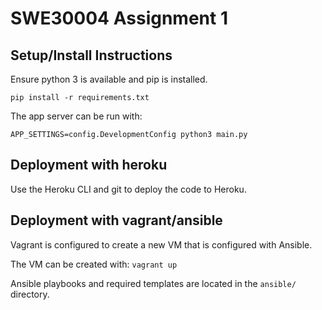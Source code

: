 # SWE30004 Assignment 1

## Setup/Install Instructions
Ensure python 3 is available and pip is installed.

`pip install -r requirements.txt`

The app server can be run with:

`APP_SETTINGS=config.DevelopmentConfig python3 main.py`

## Deployment with heroku

Use the Heroku CLI and git to deploy the code to Heroku. 

## Deployment with vagrant/ansible

Vagrant is configured to create a new VM that is configured with Ansible.

The VM can be created with: `vagrant up`

Ansible playbooks and required templates are located in the `ansible/` directory.
